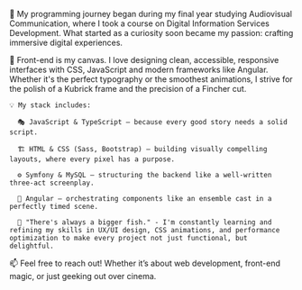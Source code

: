 🦿 My programming journey began during my final year studying Audiovisual Communication, where I took a course on Digital Information Services Development. What started as a curiosity soon became my passion: crafting immersive digital experiences.

🎨 Front-end is my canvas. I love designing clean, accessible, responsive interfaces with CSS, JavaScript and modern frameworks like Angular. Whether it's the perfect typography or the smoothest animations, I strive for the polish of a Kubrick frame and the precision of a Fincher cut.

    💡 My stack includes:

      🎭 JavaScript & TypeScript – because every good story needs a solid script.

      🏗️ HTML & CSS (Sass, Bootstrap) – building visually compelling layouts, where every pixel has a purpose.

      ⚙️ Symfony & MySQL – structuring the backend like a well-written three-act screenplay.

      🚀 Angular – orchestrating components like an ensemble cast in a perfectly timed scene.

      🌱 "There's always a bigger fish." - I'm constantly learning and refining my skills in UX/UI design, CSS animations, and performance optimization to make every project not just functional, but delightful.

📫 Feel free to reach out! Whether it’s about web development, front-end magic, or just geeking out over cinema.

<!---
jproven/jproven is a ✨ special ✨ repository because its `README.md` (this file) appears on your GitHub profile.
You can click the Preview link to take a look at your changes.
--->
